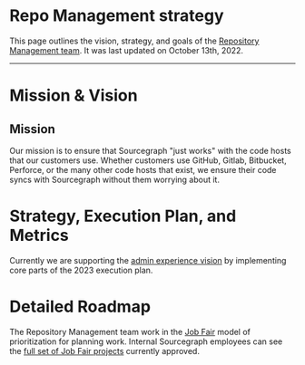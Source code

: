 # Repo Management strategy

This page outlines the vision, strategy, and goals of the [Repository Management team](../../../departments/engineering/teams/repo-management/index.md). It was last updated on October 13th, 2022.

---

# Mission & Vision

## Mission

Our mission is to ensure that Sourcegraph "just works" with the code hosts that our customers use. Whether customers use GitHub, Gitlab, Bitbucket, Perforce, or the many other code hosts that exist, we ensure their code syncs with Sourcegraph without them worrying about it.

# Strategy, Execution Plan, and Metrics

Currently we are supporting the [admin experience vision](../admin-exp/index.md) by implementing core parts of the 2023 execution plan.

# Detailed Roadmap

The Repository Management team work in the [Job Fair](../../../departments/engineering/job-fair.md) model of prioritization for planning work. Internal Sourcegraph employees can see the [full set of Job Fair projects](https://github.com/orgs/sourcegraph/projects/302) currently approved.
